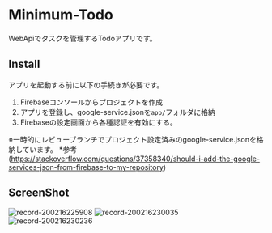 # Minimum-Todo
WebApiでタスクを管理するTodoアプリです。

## Install
アプリを起動する前に以下の手続きが必要です。
1. Firebaseコンソールからプロジェクトを作成
2. アプリを登録し、google-service.jsonを`app/`フォルダに格納
3. Firebaseの設定画面から各種認証を有効にする。

※一時的にレビューブランチでプロジェクト設定済みのgoogle-service.jsonを格納しています。
*参考(https://stackoverflow.com/questions/37358340/should-i-add-the-google-services-json-from-firebase-to-my-repository)

## ScreenShot
![record-200216225908](https://user-images.githubusercontent.com/46586841/74606087-def2c480-5110-11ea-94c0-6005a9e6b377.gif)
![record-200216230035](https://user-images.githubusercontent.com/46586841/74606091-e3b77880-5110-11ea-9f8e-959953adb702.gif)
![record-200216230236](https://user-images.githubusercontent.com/46586841/74606094-e74aff80-5110-11ea-8e9e-0d93739cb60a.gif)
